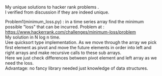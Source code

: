 My unique solutions to hacker rank problems .  
I verified from discussion if they are indeed unique.  

Problem1(minimum_loss.py) :  in a time series array find the minimum possible "loss" that can be incurred. Problem at : https://www.hackerrank.com/challenges/minimum-loss/problem  
My solution in N log n time.   
Uee quicksort type implementation. As we move through the array we pick first element as pivot and move the future elements in order into left and right arrays and make recursive calls to these sub arrays.  
Here we just check differences between pivot element and left array as we need the loss.  
Advantage: no fancy library needed just knowledge of data structures.   
